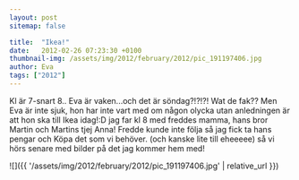 ```yaml
---
layout: post
sitemap: false

title:  "Ikea!"
date:   2012-02-26 07:23:30 +0100
thumbnail-img: /assets/img/2012/february/2012/pic_191197406.jpg
author: Eva
tags: ["2012"]
---
```


Kl är 7-snart 8.. Eva är vaken...och det är söndag?!?!?! Wat de fak?? Men Eva är inte sjuk, hon har inte vart med om någon olycka utan anledningen är att hon ska till Ikea idag!:D jag far kl 8 med freddes mamma, hans bror Martin och Martins tjej Anna! Fredde kunde inte följa så jag fick ta hans pengar och  Köpa det som vi behöver. (och kanske lite till eheeeee) så vi hörs senare med bilder på det jag kommer hem med!

![]({{ '/assets/img/2012/february/2012/pic_191197406.jpg'  | relative_url }})

